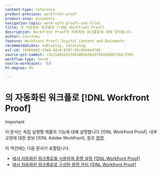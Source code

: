 ```yaml
---
content-type: reference
product-previous: workfront-proof
product-area: documents
navigation-topic: work-with-proofs-and-files
title: 의 자동화된 워크플로 [!DNL Workfront Proof]
description: Workfront Proof의 자동화된 워크플로에 대해 알아봅니다.
author: Courtney
feature: Workfront Proof, Digital Content and Documents
recommendations: noDisplay, noCatalog
exl-id: f046bb02-3348-42c0-8307-65c86d4e4789
source-git-commit: c3e15a052533d43065b50a9f56169b82f8dc3765
workflow-type: tm+mt
source-wordcount: '53'
ht-degree: 0%

---
```


# 의 자동화된 워크플로 [!DNL Workfront Proof]

>[!IMPORTANT]
>
>이 문서는 독립 실행형 제품의 기능에 대해 설명합니다 [!DNL Workfront Proof]. 내부 교정에 대한 정보 [!DNL Adobe Workfront], 참조 [증명](../../../review-and-approve-work/proofing/proofing.md).

이 섹션에는 다음 문서가 포함됩니다.

* [에서 자동화된 워크플로를 사용하여 증명 설정 [!DNL Workfront Proof]](../../../workfront-proof/wp-work-proofsfiles/automated-workflow/set-up-proof-auto-workflow.md)
* [에서 자동화된 워크플로로 구성된 증명 관리 [!DNL Workfront Proof]](../../../workfront-proof/wp-work-proofsfiles/automated-workflow/manage-proof-configured-auto-workflow.md)
